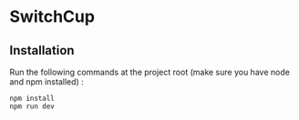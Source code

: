 # SwitchCup

## Installation

Run the following commands at the project root (make sure you have node and npm installed) :
```
npm install
npm run dev
```
